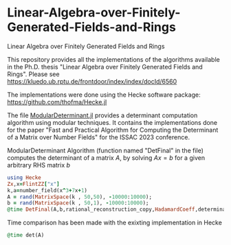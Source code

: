 # Linear-Algebra-over-Finitely-Generated-Fields-and-Rings
Linear Algebra over Finitely Generated Fields and Rings 

This repository provides all the implementations of the algorithms available in the Ph.D. thesis "Linear Algebra over Finitely Generated Fields and Rings". Please see https://kluedo.ub.rptu.de/frontdoor/index/index/docId/6560 

The implementations were done using the Hecke software package: https://github.com/thofma/Hecke.jl

The file [ModularDeterminant.jl](https://github.com/suranimalee/Linear-Algebra-over-Finitely-Generated-Fields-and-Rings/blob/main/ModularDeterminant.jl) provides a determinant computation algorithm using modular techniques. It contains the implementations done for the paper "Fast and Practical Algorithm for Computing the Determinant of a Matrix over Number Fields" for the ISSAC 2023 conference. 

ModularDeterminant Algorithm (function named "DetFinal" in the file) computes the determinant of a matrix $A$, by solving $Ax=b$ for a given arbitrary RHS matrix $b$  

```ruby
using Hecke
Zx,x=FlintZZ["x"]
k,a=number_field(x^3+7x+1)
A = rand(MatrixSpace(k , 50,50), -10000:10000);
b = rand(MatrixSpace(k , 50,1), -10000:10000);
@time DetFinal(A,b,rational_reconstruction_copy,HadamardCoeff,determinant_dixon);
```
Time comparison has been made with the exixting implementation in Hecke 
```ruby
@time det(A)
```
